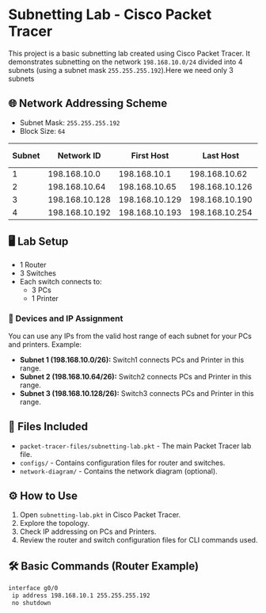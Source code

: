 # Subnetting Lab - Cisco Packet Tracer

This project is a basic subnetting lab created using Cisco Packet Tracer. It demonstrates subnetting on the network `198.168.10.0/24` divided into 4 subnets (using a subnet mask `255.255.255.192`).Here we need only 3 subnets

## 🌐 Network Addressing Scheme
- Subnet Mask: `255.255.255.192`
- Block Size: `64`

| Subnet | Network ID      | First Host       | Last Host        | Broadcast Address |
|--------|-----------------|------------------|------------------|-------------------|
| 1      | 198.168.10.0    | 198.168.10.1     | 198.168.10.62    | 198.168.10.63     |
| 2      | 198.168.10.64   | 198.168.10.65    | 198.168.10.126   | 198.168.10.127    |
| 3      | 198.168.10.128  | 198.168.10.129   | 198.168.10.190   | 198.168.10.191    |
| 4      | 198.168.10.192  | 198.168.10.193   | 198.168.10.254   | 198.168.10.255    |

## 🖥️ Lab Setup

- 1 Router
- 3 Switches
- Each switch connects to:
  - 3 PCs
  - 1 Printer

### 🔌 Devices and IP Assignment
You can use any IPs from the valid host range of each subnet for your PCs and printers. Example:
- **Subnet 1 (198.168.10.0/26):** Switch1 connects PCs and Printer in this range.
- **Subnet 2 (198.168.10.64/26):** Switch2 connects PCs and Printer in this range.
- **Subnet 3 (198.168.10.128/26):** Switch3 connects PCs and Printer in this range.

## 📁 Files Included
- `packet-tracer-files/subnetting-lab.pkt` - The main Packet Tracer lab file.
- `configs/` - Contains configuration files for router and switches.
- `network-diagram/` - Contains the network diagram (optional).

## ⚙️ How to Use
1. Open `subnetting-lab.pkt` in Cisco Packet Tracer.
2. Explore the topology.
3. Check IP addressing on PCs and Printers.
4. Review the router and switch configuration files for CLI commands used.

## 🛠️ Basic Commands (Router Example)

```bash
interface g0/0
 ip address 198.168.10.1 255.255.255.192
 no shutdown
